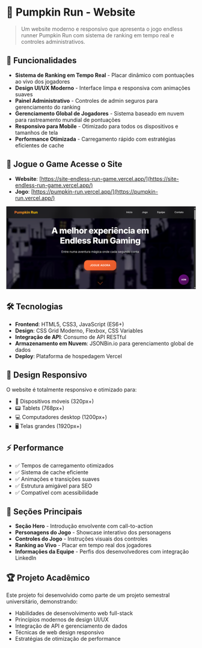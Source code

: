 # 🎃 Pumpkin Run - Website

> Um website moderno e responsivo que apresenta o jogo endless runner Pumpkin Run com sistema de ranking em tempo real e controles administrativos.

## 🌟 Funcionalidades

- **Sistema de Ranking em Tempo Real** - Placar dinâmico com pontuações ao vivo dos jogadores
- **Design UI/UX Moderno** - Interface limpa e responsiva com animações suaves
- **Painel Administrativo** - Controles de admin seguros para gerenciamento do ranking
- **Gerenciamento Global de Jogadores** - Sistema baseado em nuvem para rastreamento mundial de pontuações
- **Responsivo para Mobile** - Otimizado para todos os dispositivos e tamanhos de tela
- **Performance Otimizada** - Carregamento rápido com estratégias eficientes de cache

## 🚀 Jogue o Game Acesse o Site

- **Website**: [https://site-endless-run-game.vercel.app/](https://site-endless-run-game.vercel.app/)
- **Jogo**: [https://pumpkin-run.vercel.app/](https://pumpkin-run.vercel.app/)

![Website Pumpkin Run](img-demo.png)

## 🛠️ Tecnologias

- **Frontend**: HTML5, CSS3, JavaScript (ES6+)
- **Design**: CSS Grid Moderno, Flexbox, CSS Variables
- **Integração de API**: Consumo de API RESTful
- **Armazenamento em Nuvem**: JSONBin.io para gerenciamento global de dados
- **Deploy**: Plataforma de hospedagem Vercel

## 📱 Design Responsivo

O website é totalmente responsivo e otimizado para:
- 📱 Dispositivos móveis (320px+)
- 📟 Tablets (768px+)
- 💻 Computadores desktop (1200px+)
- 🖥️ Telas grandes (1920px+)

## ⚡ Performance

- ✅ Tempos de carregamento otimizados
- ✅ Sistema de cache eficiente
- ✅ Animações e transições suaves
- ✅ Estrutura amigável para SEO
- ✅ Compatível com acessibilidade

## 🎯 Seções Principais

- **Seção Hero** - Introdução envolvente com call-to-action
- **Personagens do Jogo** - Showcase interativo dos personagens
- **Controles do Jogo** - Instruções visuais dos controles
- **Ranking ao Vivo** - Placar em tempo real dos jogadores
- **Informações da Equipe** - Perfis dos desenvolvedores com integração LinkedIn

## 🏆 Projeto Acadêmico

Este projeto foi desenvolvido como parte de um projeto semestral universitário, demonstrando:
- Habilidades de desenvolvimento web full-stack
- Princípios modernos de design UI/UX
- Integração de API e gerenciamento de dados
- Técnicas de web design responsivo
- Estratégias de otimização de performance
